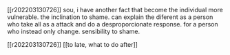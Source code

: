 [[r202203130726]]
sou, i have another fact that become the individual more vulnerable. the inclination to shame. can explain the diferent as a person who take all as a attack and do a desproporcionate response. for a person who instead only change.
sensibility to shame.

[[r202203130726]]
[[to late, what to do after]]